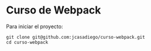 # Curso de Webpack

Para iniciar el proyecto:
 
 ```
git clone git@github.com:jcasadiego/curso-webpack.git
cd curso-webpack

 ```